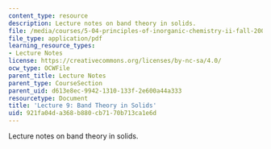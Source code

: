 ```yaml
---
content_type: resource
description: Lecture notes on band theory in solids.
file: /media/courses/5-04-principles-of-inorganic-chemistry-ii-fall-2008/921fa04da368b880cb7170b713ca1e6d_Lecture_9.pdf
file_type: application/pdf
learning_resource_types:
- Lecture Notes
license: https://creativecommons.org/licenses/by-nc-sa/4.0/
ocw_type: OCWFile
parent_title: Lecture Notes
parent_type: CourseSection
parent_uid: d613e8ec-9942-1310-133f-2e600a44a333
resourcetype: Document
title: 'Lecture 9: Band Theory in Solids'
uid: 921fa04d-a368-b880-cb71-70b713ca1e6d
---
```

Lecture notes on band theory in solids.